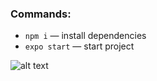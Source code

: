 ### Commands:

- `npm i` &mdash; install dependencies
- `expo start` &mdash; start project

![alt text](https://kept.com.ua/4Lq3/example.jpg)
